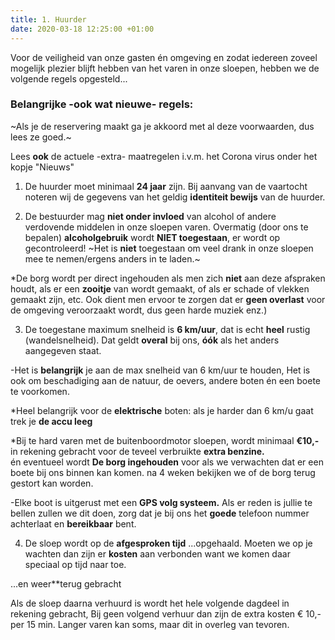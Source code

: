 ```yaml
---
title: 1. Huurder
date: 2020-03-18 12:25:00 +01:00
---
```


Voor de veiligheid van onze gasten én omgeving en zodat iedereen zoveel mogelijk plezier blijft hebben van het varen in onze sloepen, hebben we de volgende regels opgesteld...

### Belangrijke -ook wat nieuwe- regels: 

~Als je de reservering maakt ga je akkoord met al deze voorwaarden, dus lees ze goed.~

Lees **ook** de actuele -extra- maatregelen i.v.m. het Corona virus onder het kopje "Nieuws" 

1) De huurder moet minimaal **24 jaar** zijn.
Bij aanvang van de vaartocht noteren wij de gegevens van het geldig **identiteit bewijs** van de huurder.     
 
2) De bestuurder mag **niet onder invloed** van alcohol of andere verdovende middelen in onze sloepen varen.
Overmatig (door ons te bepalen) **alcoholgebruik** wordt **NIET toegestaan**,  er wordt op gecontroleerd!   ~Het is **niet** toegestaan om veel drank in onze sloepen mee te nemen/ergens anders in te laden.~

*De borg wordt per direct ingehouden als men zich **niet** aan deze afspraken houdt, als er een **zooitje** van wordt gemaakt, of als er schade of vlekken gemaakt zijn, etc. Ook dient men ervoor te zorgen dat er **geen overlast** voor de omgeving veroorzaakt wordt, dus geen harde muziek enz.) 

3) De toegestane maximum snelheid is **6 km/uur**, dat is echt  **heel** rustig (wandelsnelheid). 
Dat geldt **overal** bij ons,  **óók** als het anders aangegeven staat.

-Het is **belangrijk** je aan de max snelheid van 6 km/uur te houden, Het is ook om beschadiging aan de natuur, de oevers, andere boten én een boete te voorkomen.

*Heel belangrijk voor de **elektrische** boten: als je harder dan 6 km/u gaat trek je **de accu leeg** 

*Bij te hard varen met de buitenboordmotor sloepen, wordt minimaal **€10,-** in rekening gebracht voor de teveel verbruikte **extra benzine.**  
én
eventueel wordt **De borg ingehouden** voor als we verwachten dat er een boete bij ons binnen kan komen. na 4 weken bekijken we of de borg terug gestort kan worden.

-Elke boot is uitgerust met een **GPS volg systeem.**
Als er reden is jullie te bellen zullen we dit doen, zorg dat je bij ons het **goede** telefoon nummer achterlaat en **bereikbaar** bent.

4) De sloep wordt op de **afgesproken tijd**  ...opgehaald.
 Moeten we op je wachten dan zijn er **kosten** aan verbonden want we komen daar speciaal op tijd naar toe.

...en weer**terug gebracht 

 Als de sloep daarna verhuurd is wordt het hele volgende dagdeel in rekening gebracht,
Bij geen volgend verhuur dan zijn de extra kosten € 10,- per 15 min.
Langer varen kan soms, maar dit in overleg van tevoren.